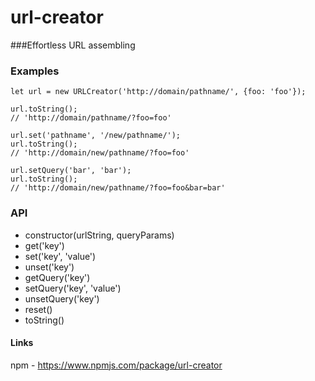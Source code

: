 # url-creator

###Effortless URL assembling

### Examples

```
let url = new URLCreator('http://domain/pathname/', {foo: 'foo'});
```

```
url.toString();
// 'http://domain/pathname/?foo=foo'
```

```
url.set('pathname', '/new/pathname/');
url.toString();
// 'http://domain/new/pathname/?foo=foo'
```

```
url.setQuery('bar', 'bar');
url.toString();
// 'http://domain/new/pathname/?foo=foo&bar=bar'
```

### API
- constructor(urlString, queryParams)
- get('key')
- set('key', 'value')
- unset('key')
- getQuery('key')
- setQuery('key', 'value')
- unsetQuery('key')
- reset()
- toString()

#### Links

npm - https://www.npmjs.com/package/url-creator

